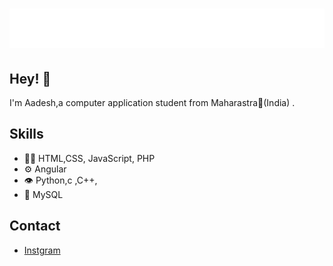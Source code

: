 <h1 align="center">
  <img src="https://github.com/AadeshPatil/AadeshPatil/blob/main/name.svg" alt="Marton Lederer" />
</h1>

## Hey! 👋
I'm Aadesh,a computer application student from Maharastra🚩(India) .



## Skills
- 👨‍💻 HTML,CSS, JavaScript, PHP
- ⚙️ Angular 
- 👁️ Python,c ,C++,
- 💽 MySQL

## Contact
- [Instgram](https://instagram.com/aadesh.patil_)
